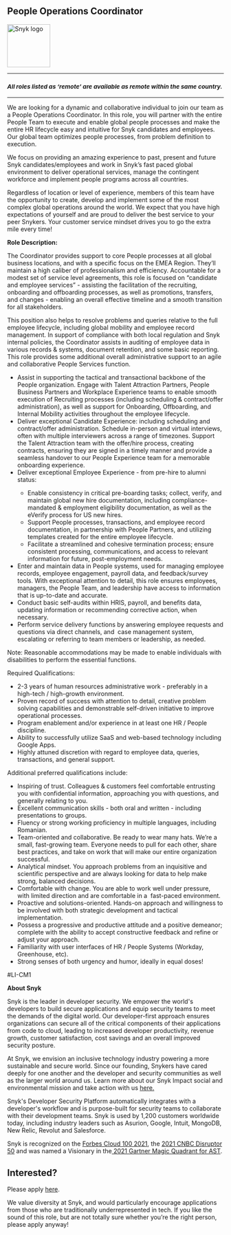 People Operations Coordinator
---

<img src="https://res.cloudinary.com/snyk/image/upload/v1537345894/press-kit/brand/logo-black.png" width="100" alt="Snyk logo" />

<hr>
<h3><em><strong><sub>All roles listed as ‘remote’ are available as remote within the same country.</sub></strong></em></h3>
<hr>
<p><span style="font-weight: 400;">We are looking for a dynamic and collaborative individual to join our team as a People Operations Coordinator. In this role, you will partner with the entire People Team to execute and enable global people processes and make the entire HR lifecycle easy and intuitive for Snyk candidates and employees. Our global team optimizes people processes, from problem definition to execution.</span></p>
<p><span style="font-weight: 400;">We focus on providing an amazing experience to past, present and future Snyk candidates/employees and work in Snyk’s fast paced global environment to deliver operational services, manage the contingent workforce and implement people programs across all countries.</span></p>
<p><span style="font-weight: 400;">Regardless of location or level of experience, members of this team have the opportunity to create, develop and implement some of the most complex global operations around the world. We expect that you have high expectations of yourself and are proud to deliver the best service to your peer Snykers. Your customer service mindset drives you to go the extra mile every time!</span></p>
<p><strong>Role Description</strong><strong>:</strong></p>
<p><span style="font-weight: 400;">The Coordinator provides support to core People processes at all global business locations, and with a specific focus on the EMEA Region. They’ll maintain a high caliber of professionalism and efficiency. Accountable for a modest set of service level agreements, this role is focused on “candidate and employee services” - assisting the facilitation of the recruiting, onboarding and offboarding processes, as well as promotions, transfers, and changes - enabling an overall effective timeline and a smooth transition for all stakeholders.&nbsp;</span></p>
<p><span style="font-weight: 400;">This position also helps to resolve problems and queries relative to the full employee lifecycle, including global mobility and employee record management. In support of compliance with both local regulation and Snyk internal policies, the Coordinator assists in auditing of employee data in various records &amp; systems, document retention, and some basic reporting. This role provides some additional overall administrative support to an agile and collaborative People Services function.</span></p>
<ul>
<li style="font-weight: 400;"><span style="font-weight: 400;">Assist in supporting the tactical and transactional backbone of the People organization. Engage with Talent Attraction Partners, People Business Partners and Workplace Experience teams to enable smooth execution of Recruiting processes (including scheduling &amp; contract/offer administration), as well as support for Onboarding, Offboarding, and Internal Mobility activities throughout the employee lifecycle.</span></li>
<li style="font-weight: 400;"><span style="font-weight: 400;">Deliver exceptional Candidate Experience: including scheduling and contract/offer administration. Schedule in-person and virtual interviews, often with multiple interviewers across a range of timezones. Support the Talent Attraction team with the offer/hire process, creating contracts, ensuring they are signed in a timely manner and provide a seamless handover to our People Experience team for a memorable onboarding experience.</span></li>
<li style="font-weight: 400;"><span style="font-weight: 400;">Deliver exceptional Employee Experience - from pre-hire to alumni status:</span></li>
<ul>
<li style="font-weight: 400;"><span style="font-weight: 400;">Enable consistency in critical pre-boarding tasks; collect, verify, and maintain global new hire documentation, including compliance-mandated &amp; employment eligibility documentation, as well as the eVerify process for US new hires.&nbsp;</span></li>
<li style="font-weight: 400;"><span style="font-weight: 400;">Support People processes, transactions, and employee record documentation, in partnership with People Partners, and utilizing templates created for the entire employee lifecycle.</span></li>
<li style="font-weight: 400;"><span style="font-weight: 400;">Facilitate a streamlined and cohesive termination process; ensure consistent processing, communications, and access to relevant information for future, post-employment needs.</span></li>
</ul>
<li style="font-weight: 400;"><span style="font-weight: 400;">Enter and maintain data in People systems, used for managing employee records, employee engagement, payroll data, and feedback/survey tools. With exceptional attention to detail, this role ensures employees, managers, the People Team, and leadership have access to information that is up-to-date and accurate.</span></li>
<li style="font-weight: 400;"><span style="font-weight: 400;">Conduct basic self-audits within HRIS, payroll, and benefits data, updating information or recommending corrective action, when necessary.</span></li>
<li style="font-weight: 400;"><span style="font-weight: 400;">Perform service delivery functions by answering employee requests and questions via direct channels, and&nbsp; case management system, escalating or referring to team members or leadership, as needed.</span></li>
</ul>
<p><span style="font-weight: 400;">Note: Reasonable accommodations may be made to enable individuals with disabilities to perform the essential functions.</span></p>
<p><span style="font-weight: 400;">Required Qualifications:</span></p>
<ul>
<li style="font-weight: 400;"><span style="font-weight: 400;">2-3 years of human resources administrative work - preferably in a high-tech / high-growth environment.</span></li>
<li style="font-weight: 400;"><span style="font-weight: 400;">Proven record of success with attention to detail, creative problem solving capabilities and demonstrable self-driven initiative to improve operational processes.</span></li>
<li style="font-weight: 400;"><span style="font-weight: 400;">Program enablement and/or experience in at least one HR / People discipline.</span></li>
<li style="font-weight: 400;"><span style="font-weight: 400;">Ability to successfully utilize SaaS and web-based technology including Google Apps.</span></li>
<li style="font-weight: 400;"><span style="font-weight: 400;">Highly attuned discretion with regard to employee data, queries, transactions, and general support.</span></li>
</ul>
<p><span style="font-weight: 400;">Additional preferred qualifications include:</span></p>
<ul>
<li style="font-weight: 400;"><span style="font-weight: 400;">Inspiring of trust. Colleagues &amp; customers feel comfortable entrusting you with confidential information, approaching you with questions, and generally relating to you.</span></li>
<li style="font-weight: 400;"><span style="font-weight: 400;">Excellent communication skills - both oral and written - including presentations to groups.</span></li>
<li style="font-weight: 400;"><span style="font-weight: 400;">Fluency or strong working proficiency in multiple languages, including Romanian.</span></li>
<li style="font-weight: 400;"><span style="font-weight: 400;">Team-oriented and collaborative. Be ready to wear many hats. We’re a small, fast-growing team. Everyone needs to pull for each other, share best practices, and take on work that will make our entire organization successful.</span></li>
<li style="font-weight: 400;"><span style="font-weight: 400;">Analytical mindset. You approach problems from an inquisitive and scientific perspective and are always looking for data to help make strong, balanced decisions.</span></li>
<li style="font-weight: 400;"><span style="font-weight: 400;">Comfortable with change. You are able to work well under pressure, with limited direction and are comfortable in a&nbsp; fast-paced environment.</span></li>
<li style="font-weight: 400;"><span style="font-weight: 400;">Proactive and solutions-oriented. Hands-on approach and willingness to be involved with both strategic development and tactical implementation.</span></li>
<li style="font-weight: 400;"><span style="font-weight: 400;">Possess a progressive and productive attitude and a positive demeanor; complete with the ability to accept constructive feedback and refine or adjust your approach.</span></li>
<li style="font-weight: 400;"><span style="font-weight: 400;">Familiarity with user interfaces of HR / People Systems (Workday, Greenhouse, etc).</span></li>
<li style="font-weight: 400;"><span style="font-weight: 400;">Strong senses of both urgency and humor, ideally in equal doses!</span></li>
</ul>
<p><span style="font-weight: 400;">#LI-CM1</span></p><div class="content-conclusion"><p><strong>About Snyk</strong></p>
<p><span style="font-weight: 400;">Snyk is the leader in developer security. We empower the world's developers to build secure applications and equip security teams to meet the demands of the digital world. Our developer-first approach ensures organizations can secure all of the critical components of their applications from code to cloud, leading to increased developer productivity, revenue growth, customer satisfaction, cost savings and an overall improved security posture.&nbsp;</span></p>
<p><span style="font-weight: 400;">At Snyk, we envision an inclusive technology industry powering a more sustainable and secure world.</span> <span style="font-weight: 400;">Since our founding, Snykers have cared deeply for one another and the developer and security communities as well as the larger world around us. Learn more about our Snyk Impact social and environmental mission and take action with us </span><a href="https://snyk.io/about/snyk-impact/"><span style="font-weight: 400;">here.</span></a></p>
<p><span style="font-weight: 400;">Snyk's Developer Security Platform automatically integrates with a developer's workflow and is purpose-built for security teams to collaborate with their development teams. Snyk is used by 1,200 customers worldwide today, including industry leaders such as Asurion, Google, Intuit, MongoDB, New Relic, Revolut and Salesforce.</span></p>
<p><span style="font-weight: 400;">Snyk is recognized on the </span><a href="https://www.forbes.com/cloud100/#6f24b5ba5f94"><span style="font-weight: 400;">Forbes Cloud 100 2021</span></a><span style="font-weight: 400;">, the </span><a href="https://www.cnbc.com/2021/05/25/these-are-the-2021-cnbc-disruptor-50-companies.html"><span style="font-weight: 400;">2021 CNBC Disruptor 50</span></a><span style="font-weight: 400;"> and was named a Visionary in the</span><a href="https://snyk.io/blog/snyk-visionary-2021-gartner-magic-quadrant-for-ast/"><span style="font-weight: 400;"> 2021 Gartner Magic Quadrant for AST</span></a><span style="font-weight: 400;">.</span></p></div>

Interested?
---

Please apply [here](https://boards.greenhouse.io/snyk/jobs/6243111002#app).

We value diversity at Snyk, and would particularly encourage applications from those who are traditionally underrepresented in tech.
If you like the sound of this role, but are not totally sure whether you’re the right person, please apply anyway!
